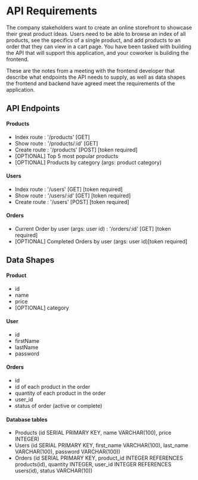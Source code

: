 # API Requirements

The company stakeholders want to create an online storefront to showcase their great product ideas. Users need to be able to browse an index of all products, see the specifics of a single product, and add products to an order that they can view in a cart page. You have been tasked with building the API that will support this application, and your coworker is building the frontend.

These are the notes from a meeting with the frontend developer that describe what endpoints the API needs to supply, as well as data shapes the frontend and backend have agreed meet the requirements of the application.

## API Endpoints

#### Products

- Index route : '/products' [GET]
- Show route : '/products/:id' [GET]
- Create route : '/products' [POST] [token required]
- [OPTIONAL] Top 5 most popular products
- [OPTIONAL] Products by category (args: product category)

#### Users

- Index route : '/users' [GET] [token required]
- Show route : '/users/:id' [GET] [token required]
- Create route : '/users' [POST] [token required]

#### Orders

- Current Order by user (args: user id) : '/orders/:id' [GET] [token required]
- [OPTIONAL] Completed Orders by user (args: user id)[token required]

## Data Shapes

#### Product

- id
- name
- price
- [OPTIONAL] category

#### User

- id
- firstName
- lastName
- password

#### Orders

- id
- id of each product in the order
- quantity of each product in the order
- user_id
- status of order (active or complete)

#### Database tables

- Products (id SERIAL PRIMARY KEY, name VARCHAR(100), price INTEGER)
- Users (id SERIAL PRIMARY KEY, first_name VARCHAR(100), last_name VARCHAR(100), password VARCHAR(100))
- Orders (id SERIAL PRIMARY KEY, product_id INTEGER REFERENCES products(id), quantity INTEGER, user_id INTEGER REFERENCES users(id), status VARCHAR(10))
